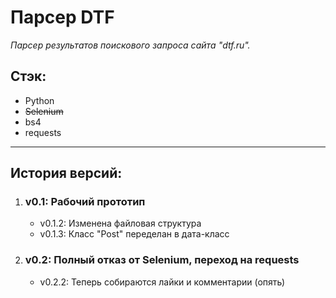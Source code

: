 # Парсер DTF
_Парсер результатов поискового запроса сайта "dtf.ru"._
## Стэк: 
+ Python
+ ~~Selenium~~
+ bs4
+ requests

----

## История версий:
1. ### v0.1: Рабочий прототип
   + v0.1.2: Изменена файловая структура
   + v0.1.3: Класс "Post" переделан в дата-класс
2. ### v0.2: Полный отказ от Selenium, переход на requests
   + v0.2.2: Теперь собираются лайки и комментарии (опять)